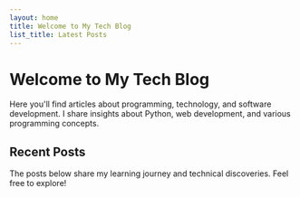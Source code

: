 ```yaml
---
layout: home
title: Welcome to My Tech Blog
list_title: Latest Posts
---
```


# Welcome to My Tech Blog

Here you'll find articles about programming, technology, and software development. I share insights about Python, web development, and various programming concepts.

## Recent Posts

The posts below share my learning journey and technical discoveries. Feel free to explore!